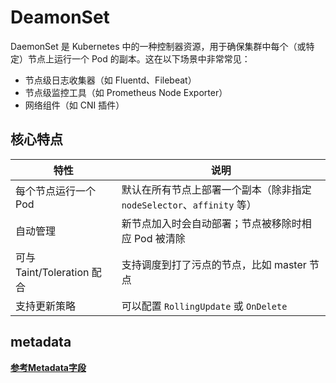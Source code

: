 # DeamonSet

DaemonSet 是 Kubernetes 中的一种控制器资源，用于确保集群中每个（或特定）节点上运行一个 Pod 的副本。这在以下场景中非常常见：

- 节点级日志收集器（如 Fluentd、Filebeat）
- 节点级监控工具（如 Prometheus Node Exporter）
- 网络组件（如 CNI 插件）

## 核心特点

| 特性                     | 说明                                               |
| ---------------------- | ------------------------------------------------ |
| 每个节点运行一个 Pod           | 默认在所有节点上部署一个副本（除非指定 `nodeSelector`、`affinity` 等） |
| 自动管理                   | 新节点加入时会自动部署；节点被移除时相应 Pod 被清除                     |
| 可与 Taint/Toleration 配合 | 支持调度到打了污点的节点，比如 master 节点                        |
| 支持更新策略                 | 可以配置 `RollingUpdate` 或 `OnDelete`                |

## metadata

**[参考Metadata字段](/kubernetes/PodFeilds.md#metadata)**